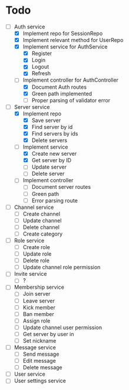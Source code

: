 # Todo
- [ ] Auth service
    - [x] Implement repo for SessionRepo
    - [x] Implement relevant method for UserRepo
    - [x] Implement service for AuthService
        - [x] Register
        - [x] Login
        - [x] Logout
        - [x] Refresh
    - [ ] Implement controller for AuthController
        - [x] Document Auth routes
        - [x] Green path implemented
        - [ ] Proper parsing of validator error
- [ ] Server service
    - [x] Implement repo
        - [x] Save server
        - [x] Find server by id
        - [x] Find servers by ids
        - [x] Delete servers
    - [ ] Implement service
        - [x] Create new server
        - [x] Get server by ID
        - [ ] Update server
        - [ ] Delete server
    - [ ] Implement controller
        - [ ] Document server routes
        - [ ] Green path
        - [ ] Error parsing route
- [ ] Channel service
    - [ ] Create channel
    - [ ] Update channel
    - [ ] Delete channel
    - [ ] Create category
- [ ] Role service
    - [ ] Create role
    - [ ] Update role
    - [ ] Delete role
    - [ ] Update channel role permission
- [ ] Invite service
    - [ ] ?
- [ ] Membership service
    - [ ] Join server
    - [ ] Leave server
    - [ ] Kick member
    - [ ] Ban member
    - [ ] Assign role
    - [ ] Update channel user permission
    - [ ] Get server by user in
    - [ ] Set nickname
- [ ] Message service
    - [ ] Send message
    - [ ] Edit message
    - [ ] Delete message
- [ ] User service
- [ ] User settings service
